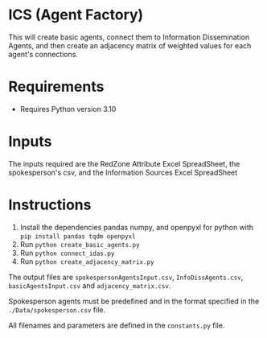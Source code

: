 # ICS (Agent Factory)
This will create basic agents, connect them to Information Dissemination Agents, and then create an adjacency matrix of weighted values for each agent's connections.

# Requirements
* Requires Python version 3.10

# Inputs
The inputs required are the RedZone Attribute Excel SpreadSheet, the spokesperson's csv, and the Information Sources Excel SpreadSheet

# Instructions
1. Install the dependencies pandas numpy, and openpyxl for python with ```pip install pandas tqdm openpyxl```
2. Run ```python create_basic_agents.py```
3. Run ```python connect_idas.py```
4. Run ```python create_adjacency_matrix.py```

The output files are ```spokespersonAgentsInput.csv```, ```InfoDissAgents.csv```, ```basicAgentsInput.csv``` and ```adjacency_matrix.csv```.

Spokesperson agents must be predefined and in the format specified in the ```./Data/spokesperson.csv``` file.

All filenames and parameters are defined in the ```constants.py``` file.
